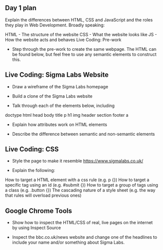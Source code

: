 ## Day 1 plan

Explain the differences between HTML, CSS and JavaScript and the roles they play in Web Development. Broadly speaking:

HTML - The structure of the website
CSS - What the website looks like
JS - How the website acts and behaves
Live Coding: Pre-work

- Step through the pre-work to create the same webpage. The HTML can be found below, but feel free to use any semantic elements to construct this.


## Live Coding: Sigma Labs Website

- Draw a wireframe of the Sigma Labs homepage

- Build a clone of the Sigma Labs website

- Talk through each of the elements below, including

doctype
html
head
body
title
p
h1
img
header
section
footer
a

- Explain how attributes work on HTML elements

- Describe the difference between semantic and non-semantic elements



## Live Coding: CSS

- Style the page to make it resemble https://www.sigmalabs.co.uk/

- Explain the following:

How to target a HTML element with a css rule (e.g. p {})
How to target a specific tag using an id (e.g. #submit {})
How to target a group of tags using a class (e.g. .button {})
The cascading nature of a style sheet (e.g. the way that rules will overload previous ones)


## Google Chrome Tools

- Show how to inspect the HTML/CSS of real, live pages on the internet by using Inspect Source

- Inspect the bbc.co.uk/news website and change one of the headlines to include your name and/or something about Sigma Labs.